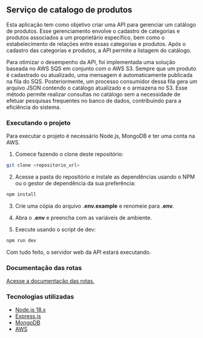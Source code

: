 ## Serviço de catalogo de produtos

Esta aplicação tem como objetivo criar uma API para gerenciar um catálogo de produtos. Esse gerenciamento envolve o cadastro de categorias e produtos associados a um proprietário específico, bem como o estabelecimento de relações entre essas categorias e produtos. Após o cadastro das categorias e produtos, a API permite a listagem do catálogo.

Para otimizar o desempenho da API, foi implementada uma solução baseada no AWS SQS em conjunto com o AWS S3. Sempre que um produto é cadastrado ou atualizado, uma mensagem é automaticamente publicada na fila do SQS. Posteriormente, um processo consumidor dessa fila gera um arquivo JSON contendo o catálogo atualizado e o armazena no S3. Esse método permite realizar consultas no catálogo sem a necessidade de efetuar pesquisas frequentes no banco de dados, contribuindo para a eficiência do sistema.

### Executando o projeto

Para executar o projeto é necessário Node.js, MongoDB e ter uma conta na AWS.

1. Comece fazendo o clone deste repositório:

```bash
git clone <repositorio_url>
```

2. Acesse a pasta do repositório e instale as dependências usando o NPM ou o gestor de dependência da sua preferência:

```bash
npm install
```

3. Crie uma cópia do arquivo **.env.example** e renomeie para **.env**.

4. Abra o **.env** e preencha com as variáveis de ambiente.

5. Execute usando o script de dev:

```bash
npm run dev
```

Com tudo feito, o servidor web da API estará executando.

### Documentação das rotas

[Acesse a documentação das rotas.](https://fjrleao.github.io/new-test-backend-nodejs/)

### Tecnologias utilizadas

- [Node.js 18.x](https://nodejs.org/en)
- [Express.js](https://expressjs.com/pt-br/)
- [MongoDB](https://www.mongodb.com/)
- [AWS](https://aws.amazon.com/pt/)
